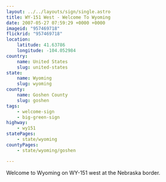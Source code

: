 ```yaml
---
layout: ../../layouts/sign/single.astro
title: WY-151 West - Welcome To Wyoming
date: 2007-05-27 07:59:29 +0000 +0000
imageid: "957469718"
flickrid: "957469718"
location:
    latitude: 41.63786
    longitude: -104.052984
country:
    name: United States
    slug: united-states
state:
    name: Wyoming
    slug: wyoming
county:
    name: Goshen County
    slug: goshen
tags:
    - welcome-sign
    - big-green-sign
highway:
    - wy151
statePages:
    - state/wyoming
countyPages:
    - state/wyoming/goshen

---
```

Welcome to Wyoming on WY-151 west at the Nebraska border.